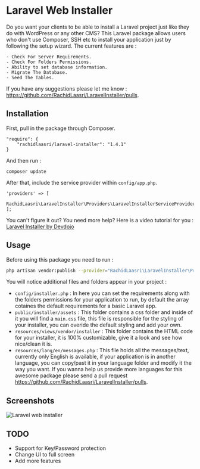 # Laravel Web Installer
Do you want your clients to be able to install a Laravel project just like they do with WordPress or any other CMS?
This Laravel package allows users who don't use Composer, SSH etc to install your application just by following the setup wizard.
The current features are : 

	- Check For Server Requirements.
	- Check For Folders Permissions.
	- Ability to set database information.
	- Migrate The Database.
	- Seed The Tables.

If you have any suggestions please let me know : https://github.com/RachidLaasri/LaravelInstaller/pulls.

## Installation

First, pull in the package through Composer.

```
"require": {
    "rachidlaasri/laravel-installer": "1.4.1"
}
```

And then run :

```
composer update
```

After that, include the service provider within `config/app.php`.

```
'providers' => [
    RachidLaasri\LaravelInstaller\Providers\LaravelInstallerServiceProvider::class,
];
```

You can't figure it out? You need more help? Here is a video tutorial for you : [Laravel Installer by Devdojo](https://www.youtube.com/watch?v=Jput5doFYLg)

## Usage

Before using this package you need to run :
```bash
php artisan vendor:publish --provider="RachidLaasri\LaravelInstaller\Providers\LaravelInstallerServiceProvider"
```

You will notice additional files and folders appear in your project :
 
 - `config/installer.php` : In here you can set the requirements along with the folders permissions for your application to run, by default the array cotaines the default requirements for a basic Laravel app.
 - `public/installer/assets` : This folder contains a css folder and inside of it you will find a `main.css` file, this file is responsible for the styling of your installer, you can overide the default styling and add your own.
 - `resources/views/vendor/installer` : This folder contains the HTML code for your installer, it is 100% customizable, give it a look and see how nice/clean it is.
 - `resources/lang/en/messages.php` : This file holds all the messages/text, currently only English is available, if your application is in another language, you can copy/past it in your language folder and modify it the way you want. If you wanna help us provide more languages for this awesome package please send a pull request https://github.com/RachidLaasri/LaravelInstaller/pulls.

## Screenshots
 
![Laravel web installer](http://i.imgur.com/3vYBPLn.png)

## TODO
- Support for Key/Password protection 
- Change UI to full screen 
- Add more features 

